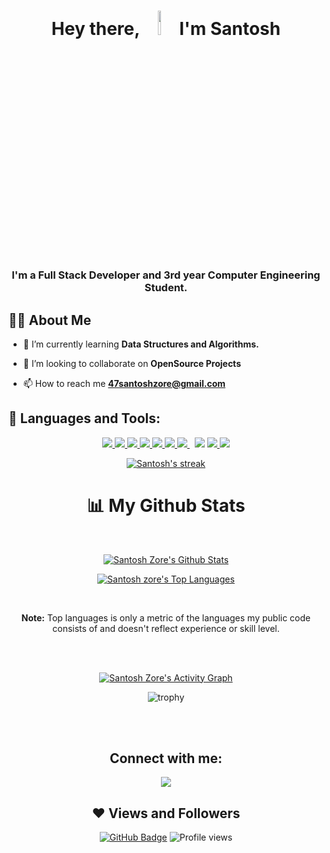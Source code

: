

<h1 align="center">Hey there, <img src="https://raw.githubusercontent.com/MartinHeinz/MartinHeinz/master/wave.gif" width="10%" height="auto"> I'm Santosh
<h3 align="center">I'm a Full Stack Developer and 3rd year Computer Engineering Student.</h3>

 ## 🙋‍♂️ About Me


- 🌱 I’m currently learning **Data Structures and Algorithms.**
 
- 👯 I’m looking to collaborate on **OpenSource Projects**
 
- 📫 How to reach me **47santoshzore@gmail.com**

## 🚀 Languages and Tools:

<p align="center"> 
    <a href="https://reactjs.org/" target="_blank"> <img src="https://img.icons8.com/color/48/000000/react-native.png"/> </a> 
    <a href="https://developer.mozilla.org/en-US/docs/Web/JavaScript" target="_blank"> <img src="https://img.icons8.com/color/48/000000/javascript.png"/> </a> 
    <a href="https://www.w3.org/html/" target="_blank"> <img src="https://img.icons8.com/color/48/000000/html-5.png"/> </a> 
    <a href="https://www.w3schools.com/css/" target="_blank"> <img src="https://img.icons8.com/color/48/000000/css3.png"/> </a> 
 <a href="https://www.w3schools.com/css/" target="_blank"> <img src="https://img.icons8.com/color/48/000000/vue-js.png"/> </a> 
    <a href="https://getbootstrap.com" target="_blank"> <img src="https://img.icons8.com/color/48/000000/bootstrap.png"/> </a> 
    <a style="padding-right:8px;" href="https://nodejs.org" target="_blank"> <img src="https://img.icons8.com/color/48/000000/nodejs.png"/> </a>  
    <a target="_blank" target="_blank"> <img src="https://img.icons8.com/color/48/000000/c-plus-plus-logo.png"/> </a> 
    <a href="https://git-scm.com/" target="_blank"> <img src="https://img.icons8.com/color/48/000000/git.png"/> </a> 
    <a href="https://www.mongodb.com/" target="_blank"> <img src="https://img.icons8.com/color/48/000000/mongodb.png"/> </a>
</p>
 
<p align="center">
    <a href="https://github.com/SANTOSHZORE123/github-readme-streak-stats">
        <img alt="Santosh's streak" src="https://github-readme-streak-stats.herokuapp.com/?user=SANTOSHZORE123&theme=black-ice&hide_border=true&date_format=M%20j%5B%2C%20Y%5D&ring=54BAD7&fire=54BAD7&currStreakLabel=54BAD7"/>
    </a>
</p>
 
<div align="center">
 
# 📊 My Github Stats

  <br/>
 <p align="center">
    <a href="https://github.com/SANTOSHZORE123/github-readme-stats"><img alt="Santosh Zore's Github Stats" src="https://github-readme-stats.vercel.app/api?username=SANTOSHZORE123&show_icons=true&count_private=true&theme=react&hide_border=true&bg_color=0D1117" /></a>
 </p>
 <p align="center">
  <a href="https://github.com/SANTOSHZORE123/github-readme-stats"><img alt="Santosh zore's Top Languages" src="https://github-readme-stats.vercel.app/api/top-langs/?username=SANTOSHZORE123&langs_count=8&count_private=true&layout=compact&theme=react&hide_border=true&bg_color=0D1117" /></a>
 </p>
  <br/>
 
  <b>Note:</b> Top languages is only a metric of the languages my public code consists of and doesn't reflect experience or skill level.


<br/>
<br/>

<a href="https://github.com/SANTOSHZORE123/github-readme-activity-graph"><img alt="Santosh Zore's Activity Graph" src="https://activity-graph.herokuapp.com/graph?username=SANTOSHZORE123&bg_color=0D1117&color=5BCDEC&line=5BCDEC&point=FFFFFF&hide_border=true" /></a>

 ![trophy](https://github-profile-trophy.vercel.app/?username=SANTOSHZORE123&row=1&no-bg=true)

 
<br/>
<br/>

## Connect with me:
<p align="left">

<a href = "https://www.linkedin.com/in/santosh-zore-1a7a85241/"><img src="https://img.icons8.com/fluent/48/000000/linkedin.png"/></a>


</p>
 
## ❤ Views and Followers
<a href="https://github.com/SANTOSHZORE123?tab=followers"><img src="https://img.shields.io/github/followers/SANTOSHZORE123?label=Followers&style=social" alt="GitHub Badge"></a>   ![Profile views](https://gpvc.arturio.dev/SANTOSHZORE123)  



